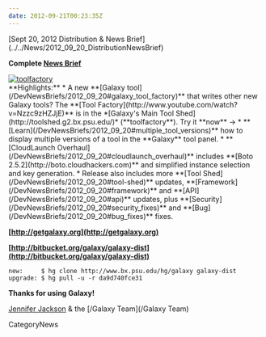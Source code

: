```yaml
---
date: 2012-09-21T00:23:35Z
---
```

<div class='newsItemHeader'>[Sept 20, 2012 Distribution & News Brief](../../News/2012_09_20_DistributionNewsBrief)</div>

**Complete [News Brief](../../DevNewsBriefs/2012_09_20)**
<div class='right'><a href='/DevNewsBriefs/2012_09_20'><img src='/Images/NewsGraphics/2012_09_20_toolfactory-small.png' alt='toolfactory' /></a></div>
**Highlights:**
* A new **[Galaxy tool](/DevNewsBriefs/2012_09_20#galaxy_tool_factory)** that writes other new Galaxy tools? The **[Tool Factory](http://www.youtube.com/watch?v=Nzzc9zHZJjE)** is in the *[Galaxy's Main Tool Shed](http://toolshed.g2.bx.psu.edu/)* (**toolfactory**). Try it **now** ->
* **[Learn](/DevNewsBriefs/2012_09_20#multiple_tool_versions)** how to display multiple versions of a tool in the **Galaxy** tool panel. 
* **[CloudLaunch Overhaul](/DevNewsBriefs/2012_09_20#cloudlaunch_overhaul)** includes **[Boto 2.5.2](http://boto.cloudhackers.com)** and simplified instance selection and key generation.
* Release also includes more **[Tool Shed](/DevNewsBriefs/2012_09_20#tool-shed)** updates, **[Framework](/DevNewsBriefs/2012_09_20#framework)** and **[API](/DevNewsBriefs/2012_09_20#api)** updates, plus **[Security](/DevNewsBriefs/2012_09_20#security_fixes)** and **[Bug](/DevNewsBriefs/2012_09_20#bug_fixes)** fixes.

**[http://getgalaxy.org](http://getgalaxy.org)**

**[http://bitbucket.org/galaxy/galaxy-dist](http://bitbucket.org/galaxy/galaxy-dist)**
```
new:     $ hg clone http://www.bx.psu.edu/hg/galaxy galaxy-dist
upgrade: $ hg pull -u -r da9d740fce31
```


**Thanks for using Galaxy!**

[Jennifer Jackson](/JenniferJackson) & the [/Galaxy Team](/Galaxy Team)


CategoryNews
